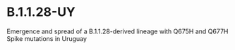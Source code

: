 # B.1.1.28-UY
Emergence and spread of a B.1.1.28-derived lineage with Q675H and Q677H Spike mutations in Uruguay
